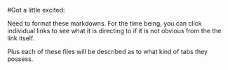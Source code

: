 #Got a little excited:

Need to format these markdowns.
For the time being, you can click individual links to see what it is directing to if it is not obvious from the the link itself.

Plus each of these files will be described as to what kind of tabs they possess.
